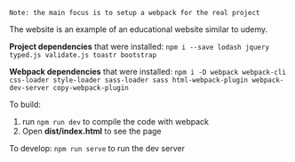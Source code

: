 `Note: the main focus is to setup a webpack for the real project`

The website is an example of an educational website similar to udemy.

**Project dependencies** that were installed:
`npm i --save lodash jquery typed.js validate.js toastr bootstrap`

**Webpack dependencies** that were installed:
`npm i -D webpack webpack-cli css-loader style-loader sass-loader sass html-webpack-plugin webpack-dev-server copy-webpack-plugin`

To build:

1. run `npm run dev` to compile the code with webpack
2. Open **dist/index.html** to see the page

To develop:
`npm run serve` to run the dev server
